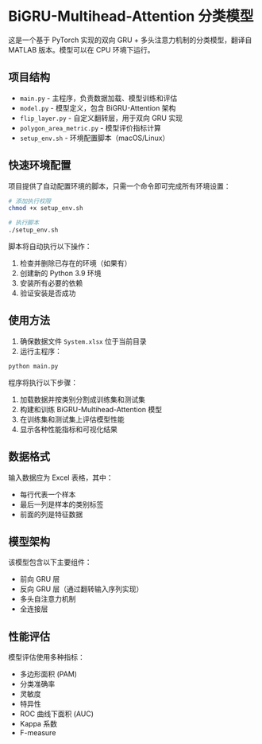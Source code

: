 # BiGRU-Multihead-Attention 分类模型

这是一个基于 PyTorch 实现的双向 GRU + 多头注意力机制的分类模型，翻译自 MATLAB 版本。模型可以在 CPU 环境下运行。

## 项目结构

- `main.py` - 主程序，负责数据加载、模型训练和评估
- `model.py` - 模型定义，包含 BiGRU-Attention 架构
- `flip_layer.py` - 自定义翻转层，用于双向 GRU 实现
- `polygon_area_metric.py` - 模型评价指标计算
- `setup_env.sh` - 环境配置脚本（macOS/Linux）

## 快速环境配置

项目提供了自动配置环境的脚本，只需一个命令即可完成所有环境设置：

```bash
# 添加执行权限
chmod +x setup_env.sh

# 执行脚本
./setup_env.sh
```

脚本将自动执行以下操作：
1. 检查并删除已存在的环境（如果有）
2. 创建新的 Python 3.9 环境
3. 安装所有必要的依赖
4. 验证安装是否成功


## 使用方法

1. 确保数据文件 `System.xlsx` 位于当前目录
2. 运行主程序：

```bash
python main.py
```

程序将执行以下步骤：
1. 加载数据并按类别分割成训练集和测试集
2. 构建和训练 BiGRU-Multihead-Attention 模型
3. 在训练集和测试集上评估模型性能
4. 显示各种性能指标和可视化结果

## 数据格式

输入数据应为 Excel 表格，其中：
- 每行代表一个样本
- 最后一列是样本的类别标签
- 前面的列是特征数据

## 模型架构

该模型包含以下主要组件：
- 前向 GRU 层
- 反向 GRU 层（通过翻转输入序列实现）
- 多头自注意力机制
- 全连接层

## 性能评估

模型评估使用多种指标：
- 多边形面积 (PAM)
- 分类准确率
- 灵敏度
- 特异性
- ROC 曲线下面积 (AUC)
- Kappa 系数
- F-measure 